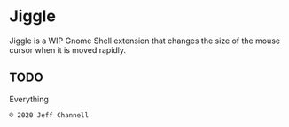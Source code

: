 # Jiggle

Jiggle is a WIP Gnome Shell extension that changes the size of the mouse cursor when it is moved rapidly.

## TODO

Everything

`© 2020 Jeff Channell`
